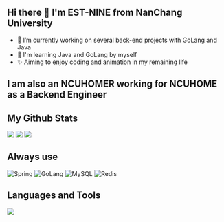 ## Hi there 👋 I'm EST-NINE from NanChang University
- 🔭 I’m currently working on several back-end projects with GoLang and Java
- 🌱 I'm learning Java and GoLang by myself
- ✨ Aiming to enjoy coding and animation in my remaining life

## I am also an NCUHOMER working for NCUHOME as a Backend Engineer

## My Github Stats
![](http://github-profile-summary-cards.vercel.app/api/cards/profile-details?username=EST-NINE&theme=github_dark)
![](http://github-profile-summary-cards.vercel.app/api/cards/most-commit-language?username=EST-NINE&theme=github_dark)
![](http://github-profile-summary-cards.vercel.app/api/cards/productive-time?username=EST-NINE&theme=github_dark&utcOffset=8)

## Always use
![Spring](https://img.shields.io/badge/Spring-6DB33F?style=for-the-badge&logo=spring&logoColor=white)
![GoLang](https://img.shields.io/badge/go-%2300ADD8.svg?style=for-the-badge&logo=go&logoColor=white)
![MySQL](https://img.shields.io/badge/mysql-%2300f.svg?style=for-the-badge&logo=mysql&logoColor=white)
![Redis](https://img.shields.io/badge/redis-%23DD0031.svg?style=for-the-badge&logo=redis&logoColor=white)

## Languages and Tools
<div><p align="">
  <img src="https://skillicons.dev/icons?i=java,go,mysql,redis,mongodb,docker,html,css,js,vue&theme=dark" />
</p></div>  


<!--
**EST-NINE/EST-NINE** is a ✨ _special_ ✨ repository beel.app/api/cards/profile-details?username=EST-NINE&theme=react)

<!--cause its `README.md` (this file) appears on your GitHub profile.

Here are some ideas to get you started:

- 🔭 I’m currently working on ...
- 🌱 I’m currently learning ...
- 👯 I’m looking to collaborate on ...
- 🤔 I’m looking for help with ...
- 💬 Ask me about ...
- 📫 How to reach me: ...
- 😄 Pronouns: ...
- ⚡ Fun fact: ...
-->
